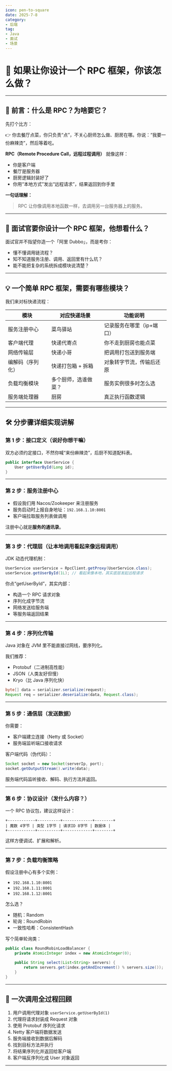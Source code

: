 ```yaml
---
icon: pen-to-square
date: 2025-7-8
category:
- 后端
tag:
- Java
- 面试
- 场景
---
```





# 🧠 如果让你设计一个 RPC 框架，你该怎么做？

---

## 🧯 前言：什么是 RPC？为啥要它？

先打个比方：

👉 你去餐厅点菜，你只负责“点”，不关心厨师怎么做、厨房在哪。你说：“我要一份麻辣烫”，然后等着吃。

**RPC（Remote Procedure Call，远程过程调用）** 就像这样：

* 你是客户端
* 餐厅是服务器
* 厨房逻辑封装好了
* 你用“本地方式”发出“远程请求”，结果返回到你手里

**一句话理解：**

> RPC 让你像调用本地函数一样，去调用另一台服务器上的服务。

---

## 🎯 面试官要你设计一个 RPC 框架，他想看什么？

面试官并不指望你造一个「阿里 Dubbo」，而是考你：

* 懂不懂调用链流程？
* 知不知道服务注册、调用、返回里有什么坑？
* 能不能把复杂的系统拆成模块说清楚？

---

## 💡 一个简单 RPC 框架，需要有哪些模块？

我们来对标快递流程：

| 模块       | 对应快递场景     | 功能说明           |
| -------- | ---------- | -------------- |
| 服务注册中心   | 菜鸟驿站       | 记录服务在哪里（ip+端口） |
| 客户端代理    | 快递代寄点      | 你不走到厨房也能点菜     |
| 网络传输层    | 快递小哥       | 把调用打包送到服务端     |
| 编解码（序列化） | 快递打包箱 + 拆箱 | 对象转字节流，传输后还原   |
| 负载均衡模块   | 多个厨师，选谁做菜？ | 服务实例很多时怎么选     |
| 服务端处理器   | 厨房         | 真正执行函数逻辑       |

---

## 🛠️ 分步骤详细实现讲解

### 第 1 步：接口定义（说好你想干嘛）

双方必须约定接口，不然你喊“来份麻辣烫”，后厨不知道配料表。

```java
public interface UserService {
    User getUserById(Long id);
}
```

---

### 第 2 步：服务注册中心

* 假设我们用 Nacos/Zookeeper 来注册服务
* 服务启动时上报自身地址：`192.168.1.10:8001`
* 客户端拉取服务列表做调用

注册中心就是**服务的通讯录**。

---

### 第 3 步：代理层（让本地调用看起来像远程调用）

JDK 动态代理机制：

```java
UserService userService = RpcClient.getProxy(UserService.class);
userService.getUserById(1L); // 看起来像本地，其实底层发起远程请求
```

你点“getUserById”，其实内部：

* 构造一个 RPC 请求对象
* 序列化成字节流
* 网络发送给服务端
* 等服务端返回结果

---

### 第 4 步：序列化传输

Java 对象在 JVM 里不能直接过网线，要序列化。

我们推荐：

* Protobuf（二进制高性能）
* JSON（人类友好但慢）
* Kryo（比 Java 序列化快）

```java
byte[] data = serializer.serialize(request);
Request req = serializer.deserialize(data, Request.class);
```

---

### 第 5 步：通信层（发送数据）

你需要：

* 客户端建立连接（Netty 或 Socket）
* 服务端监听端口接收请求

客户端代码（伪代码）：

```java
Socket socket = new Socket(serverIp, port);
socket.getOutputStream().write(data);
```

服务端代码监听接收、解码、执行方法并返回。

---

### 第 6 步：协议设计（发什么内容？）

一个 RPC 协议包，建议这样设计：

```
+------------+----------+-------------+--------+
| 魔数 4字节 | 类型 1字节 | 请求ID 8字节 | 数据体 |
+------------+----------+-------------+--------+
```

这样方便调试、扩展和解析。

---

### 第 7 步：负载均衡策略

假设注册中心有多个实例：

* `192.168.1.10:8001`
* `192.168.1.11:8001`
* `192.168.1.12:8001`

怎么选？

* 随机：Random
* 轮询：RoundRobin
* 一致性哈希：ConsistentHash

写个简单轮询类：

```java
public class RoundRobinLoadBalancer {
    private AtomicInteger index = new AtomicInteger(0);

    public String select(List<String> servers) {
        return servers.get(index.getAndIncrement() % servers.size());
    }
}
```

---

## 🔄 一次调用全过程回顾

1. 用户调用代理对象 `userService.getUserById(1)`
2. 代理将请求封装成 Request 对象
3. 使用 Protobuf 序列化请求
4. Netty 客户端将数据发送
5. 服务端接收到数据后解码
6. 找到目标方法并执行
7. 将结果序列化并返回给客户端
8. 客户端反序列化成 User 对象返回

---








